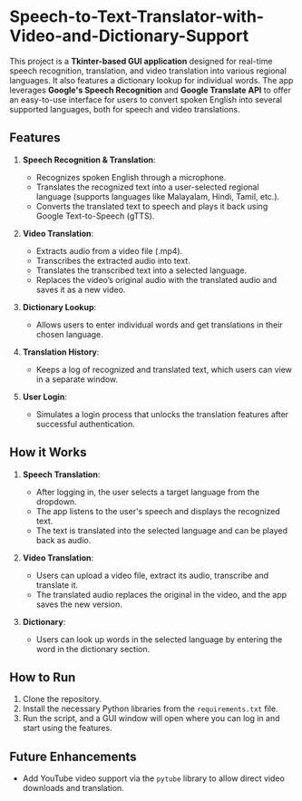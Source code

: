 # Speech-to-Text-Translator-with-Video-and-Dictionary-Support

This project is a **Tkinter-based GUI application** designed for real-time speech recognition, translation, and video translation into various regional languages. It also features a dictionary lookup for individual words. The app leverages **Google's Speech Recognition** and **Google Translate API** to offer an easy-to-use interface for users to convert spoken English into several supported languages, both for speech and video translations.

## Features
1. **Speech Recognition & Translation**:
   - Recognizes spoken English through a microphone.
   - Translates the recognized text into a user-selected regional language (supports languages like Malayalam, Hindi, Tamil, etc.).
   - Converts the translated text to speech and plays it back using Google Text-to-Speech (gTTS).

2. **Video Translation**:
   - Extracts audio from a video file (.mp4).
   - Transcribes the extracted audio into text.
   - Translates the transcribed text into a selected language.
   - Replaces the video’s original audio with the translated audio and saves it as a new video.

3. **Dictionary Lookup**:
   - Allows users to enter individual words and get translations in their chosen language.
   
4. **Translation History**:
   - Keeps a log of recognized and translated text, which users can view in a separate window.

5. **User Login**:
   - Simulates a login process that unlocks the translation features after successful authentication.


## How it Works
1. **Speech Translation**:
   - After logging in, the user selects a target language from the dropdown.
   - The app listens to the user's speech and displays the recognized text.
   - The text is translated into the selected language and can be played back as audio.
   
2. **Video Translation**:
   - Users can upload a video file, extract its audio, transcribe and translate it.
   - The translated audio replaces the original in the video, and the app saves the new version.

3. **Dictionary**:
   - Users can look up words in the selected language by entering the word in the dictionary section.

## How to Run
1. Clone the repository.
2. Install the necessary Python libraries from the `requirements.txt` file.
3. Run the script, and a GUI window will open where you can log in and start using the features.

## Future Enhancements
- Add YouTube video support via the `pytube` library to allow direct video downloads and translation.
